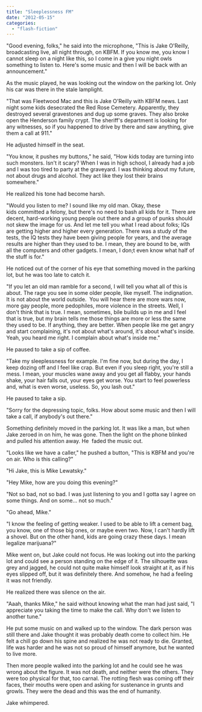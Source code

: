 ```yaml
---
title: "Sleeplessness FM"
date: "2012-05-15"
categories: 
  - "flash-fiction"
---
```


"Good evening, folks," he said into the microphone, "This is Jake O'Reilly, broadcasting live, all night through, on KBFM. If you know me, you know I cannot sleep on a night like this, so I come in a give you night owls something to listen to. Here's some music and then I will be back with an announcement."

As the music played, he was looking out the window on the parking lot. Only his car was there in the stale lamplight.

"That was Fleetwood Mac and this is Jake O'Reilly with KBFM news. Last night some kids desecrated the Red Rose Cemetery. Apparently, they destroyed several gravestones and dug up some graves. They also broke open the Henderson family crypt. The sheriff's department is looking for any witnesses, so if you happened to drive by there and saw anything, give them a call at 911."

He adjusted himself in the seat.

"You know, it pushes my buttons," he said, "How kids today are turning into such monsters. Isn't it scary? When I was in high school, I already had a job and I was too tired to party at the graveyard. I was thinking about my future, not about drugs and alcohol. They act like they lost their brains somewhere."

He realized his tone had become harsh.

"Would you listen to me? I sound like my old man. Okay, these kids committed a felony, but there's no need to bash all kids for it. There are decent, hard-working young people out there and a group of punks should not skew the image for us. And let me tell you what I read about folks; IQs are getting higher and higher every generation. There was a study of the tests, the IQ tests they have been giving people for years, and the average results are higher than they used to be. I mean, they are bound to be, with all the computers and other gadgets. I mean, I don;t even know what half of the stuff is for."

He noticed out of the corner of his eye that something moved in the parking lot, but he was too late to catch it.

"If you let an old man ramble for a second, I will tell you what all of this is about. The rage you see in some older people, like myself. The indignation. It is not about the world outside.  You will hear there are more wars now, more gay people, more pedophiles, more violence in the streets. Well, I don't think that is true. I mean, sometimes, bile builds up in me and I feel that is true, but my brain tells me those things are more or less the same they used to be. If anything, they are better. When people like me get angry and start complaining, it's not about what's around, it's about what's inside. Yeah, you heard me right. I complain about what's inside me."

He paused to take a sip of coffee.

"Take my sleeplessness for example. I'm fine now, but during the day, I keep dozing off and I feel like crap. But even if you sleep right, you're still a mess. I mean, your muscles wane away and you get all flabby, your hands shake, your hair falls out, your eyes get worse. You start to feel powerless and, what is even worse, useless. So, you lash out."

He paused to take a sip.

"Sorry for the depressing topic, folks. How about some music and then I will take a call, if anybody's out there."

Something definitely moved in the parking lot. It was like a man, but when Jake zeroed in on him, he was gone. Then the light on the phone blinked and pulled his attention away. He  faded the music out.

"Looks like we have a caller," he pushed a button, "This is KBFM and you're on air. Who is this calling?"

"Hi Jake, this is Mike Lewatsky."

"Hey Mike, how are you doing this evening?"

"Not so bad, not so bad. I was just listening to you and I gotta say I agree on some things. And on some... not so much."

"Go ahead, Mike."

"I know the feeling of getting weaker. I used to be able to lift a cement bag, you know, one of those big ones, or maybe even two. Now, I can't hardly lift a shovel. But on the other hand, kids are going crazy these days. I mean legalize marijuana?"

Mike went on, but Jake could not focus. He was looking out into the parking lot and could see a person standing on the edge of it. The silhouette was grey and jagged, he could not quite make himself look straight at it, as if his eyes slipped off, but it was definitely there. And somehow, he had a feeling it was not friendly.

He realized there was silence on the air.

"Aaah, thanks Mike," he said without knowing what the man had just said, "I appreciate you taking the time to make the call. Why don't we listen to another tune."

He put some music on and walked up to the window. The dark person was still there and Jake thought it was probably death come to collect him. He felt a chill go down his spine and realized he was not ready to die. Granted, life was harder and he was not so proud of himself anymore, but he wanted to live more.

Then more people walked into the parking lot and he could see he was wrong about the figure. It was not death, and neither were the others. They were too physical for that, too carnal. The rotting flesh was coming off their faces, their mouths were open and asking for sustenance in grunts and growls. They were the dead and this was the end of humanity.

Jake whimpered.
